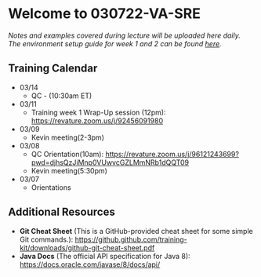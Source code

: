 # Welcome to 030722-VA-SRE

*Notes and examples covered during lecture will be uploaded here daily.  
The environment setup guide for week 1 and 2 can be found [here](https://github.com/022822-VA-SRE/notes/blob/main/setup/env_guide.md).*

## Training Calendar
* 03/14
    * QC - (10:30am ET)
* 03/11
    * Training week 1 Wrap-Up session (12pm): https://revature.zoom.us/j/92456091980
* 03/09
    * Kevin meeting(2-3pm)
* 03/08
    * QC Orientation(10am): https://revature.zoom.us/j/96121243699?pwd=djhsQzJiMnp0VUwvcGZLMmNRb1dQQT09
    * Kevin meeting(5:30pm)
* 03/07
    * Orientations

## Additional Resources

*  **Git Cheat Sheet** (This is a GitHub-provided cheat sheet for some simple Git commands.): https://github.github.com/training-kit/downloads/github-git-cheat-sheet.pdf
*  **Java Docs** (The official API specification for Java 8): https://docs.oracle.com/javase/8/docs/api/
